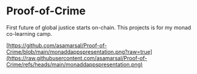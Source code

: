 # Proof-of-Crime
First future of global justice starts on-chain. This projects is for my monad co-learning camp.

[https://github.com/asamarsal/Proof-of-Crime/blob/main/monaddappspresentation.png?raw=true](https://raw.githubusercontent.com/asamarsal/Proof-of-Crime/refs/heads/main/monaddappspresentation.png)
